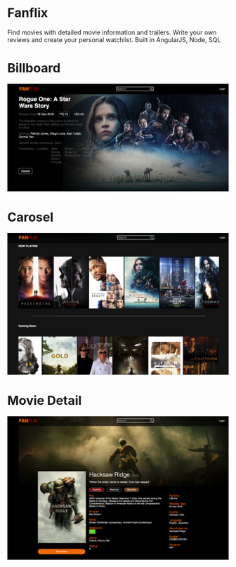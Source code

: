 # Fanflix
Find movies with detailed movie information and trailers. Write your own reviews and create your personal watchlist. Built in AngularJS, Node, SQL

# Billboard
![alt tag](https://github.com/wesleyhuang23/fanflix/blob/master/screenshots/billboard.png?raw=true)

# Carosel
![alt tag](https://github.com/wesleyhuang23/fanflix/blob/master/screenshots/slider.png?raw=true)

# Movie Detail
![alt tag](https://github.com/wesleyhuang23/fanflix/blob/master/screenshots/details.png?raw=true)
